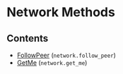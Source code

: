 # Network Methods

## Contents

 - [FollowPeer](FollowPeer.md) (`network.follow_peer`)
 - [GetMe](GetMe.md) (`network.get_me`)